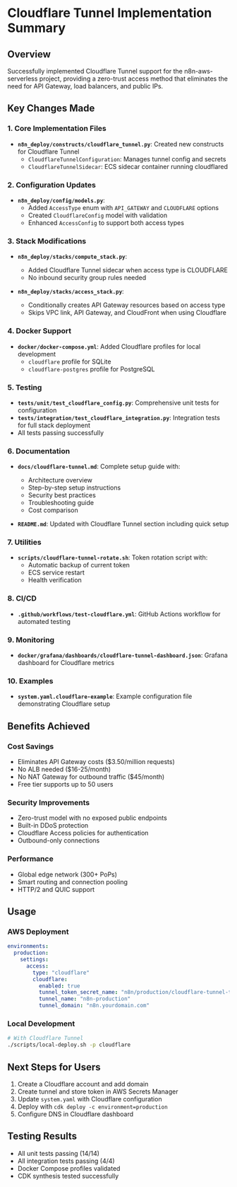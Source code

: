 # Cloudflare Tunnel Implementation Summary

## Overview

Successfully implemented Cloudflare Tunnel support for the n8n-aws-serverless project, providing a zero-trust access method that eliminates the need for API Gateway, load balancers, and public IPs.

## Key Changes Made

### 1. Core Implementation Files

- **`n8n_deploy/constructs/cloudflare_tunnel.py`**: Created new constructs for Cloudflare Tunnel
  - `CloudflareTunnelConfiguration`: Manages tunnel config and secrets
  - `CloudflareTunnelSidecar`: ECS sidecar container running cloudflared

### 2. Configuration Updates

- **`n8n_deploy/config/models.py`**:
  - Added `AccessType` enum with `API_GATEWAY` and `CLOUDFLARE` options
  - Created `CloudflareConfig` model with validation
  - Enhanced `AccessConfig` to support both access types

### 3. Stack Modifications

- **`n8n_deploy/stacks/compute_stack.py`**:
  - Added Cloudflare Tunnel sidecar when access type is CLOUDFLARE
  - No inbound security group rules needed

- **`n8n_deploy/stacks/access_stack.py`**:
  - Conditionally creates API Gateway resources based on access type
  - Skips VPC link, API Gateway, and CloudFront when using Cloudflare

### 4. Docker Support

- **`docker/docker-compose.yml`**: Added Cloudflare profiles for local development
  - `cloudflare` profile for SQLite
  - `cloudflare-postgres` profile for PostgreSQL

### 5. Testing

- **`tests/unit/test_cloudflare_config.py`**: Comprehensive unit tests for configuration
- **`tests/integration/test_cloudflare_integration.py`**: Integration tests for full stack deployment
- All tests passing successfully

### 6. Documentation

- **`docs/cloudflare-tunnel.md`**: Complete setup guide with:
  - Architecture overview
  - Step-by-step setup instructions
  - Security best practices
  - Troubleshooting guide
  - Cost comparison

- **`README.md`**: Updated with Cloudflare Tunnel section including quick setup

### 7. Utilities

- **`scripts/cloudflare-tunnel-rotate.sh`**: Token rotation script with:
  - Automatic backup of current token
  - ECS service restart
  - Health verification

### 8. CI/CD

- **`.github/workflows/test-cloudflare.yml`**: GitHub Actions workflow for automated testing

### 9. Monitoring

- **`docker/grafana/dashboards/cloudflare-tunnel-dashboard.json`**: Grafana dashboard for Cloudflare metrics

### 10. Examples

- **`system.yaml.cloudflare-example`**: Example configuration file demonstrating Cloudflare setup

## Benefits Achieved

### Cost Savings

- Eliminates API Gateway costs ($3.50/million requests)
- No ALB needed ($16-25/month)
- No NAT Gateway for outbound traffic ($45/month)
- Free tier supports up to 50 users

### Security Improvements

- Zero-trust model with no exposed public endpoints
- Built-in DDoS protection
- Cloudflare Access policies for authentication
- Outbound-only connections

### Performance

- Global edge network (300+ PoPs)
- Smart routing and connection pooling
- HTTP/2 and QUIC support

## Usage

### AWS Deployment

```yaml
environments:
  production:
    settings:
      access:
        type: "cloudflare"
        cloudflare:
          enabled: true
          tunnel_token_secret_name: "n8n/production/cloudflare-tunnel-token"
          tunnel_name: "n8n-production"
          tunnel_domain: "n8n.yourdomain.com"
```

### Local Development

```bash
# With Cloudflare Tunnel
./scripts/local-deploy.sh -p cloudflare
```

## Next Steps for Users

1. Create a Cloudflare account and add domain
2. Create tunnel and store token in AWS Secrets Manager
3. Update `system.yaml` with Cloudflare configuration
4. Deploy with `cdk deploy -c environment=production`
5. Configure DNS in Cloudflare dashboard

## Testing Results

- All unit tests passing (14/14)
- All integration tests passing (4/4)
- Docker Compose profiles validated
- CDK synthesis tested successfully
